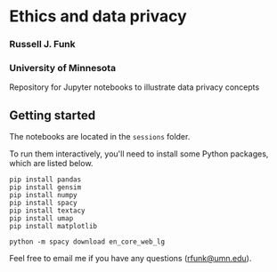 # Ethics and data privacy
### Russell J. Funk
### University of Minnesota

Repository for Jupyter notebooks to illustrate data privacy concepts

## Getting started

The notebooks are located in the `sessions` folder.

To run them interactively, you'll need to install some Python packages, which are listed below. 

```
pip install pandas
pip install gensim
pip install numpy
pip install spacy
pip install textacy
pip install umap
pip install matplotlib

python -m spacy download en_core_web_lg

```

Feel free to email me if you have any questions ([rfunk@umn.edu](mailto:rfunk@umn.edu)).